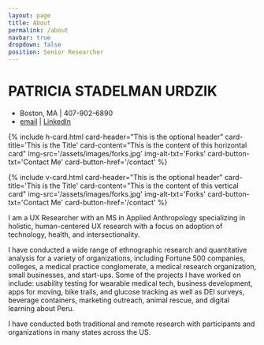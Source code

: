 ```yaml
---
layout: page
title: About
permalink: /about
navbar: true
dropdown: false
position: Senior Researcher
---
```


# PATRICIA STADELMAN URDZIK

* Boston, MA \| 407-902-6890
* [email](mailto:patriciaurdzik@gmail.com) \| [LinkedIn](https://www.linkedin.com/in/trishurdzik)

{% include h-card.html card-header="This is the optional header" card-title='This is the Title' card-content="This is the content of this horizontal card" img-src='/assets/images/forks.jpg' img-alt-txt='Forks' card-button-txt='Contact Me' card-button-href='/contact'  %}

{% include v-card.html card-header="This is the optional header" card-title='This is the Title' card-content="This is the content of this vertical card" img-src='/assets/images/forks.jpg' img-alt-txt='Forks' card-button-txt='Contact Me' card-button-href='/contact'  %}

I am a UX Researcher with an MS in Applied Anthropology
specializing in holistic, human-centered UX research with a focus on
adoption of technology, health, and intersectionality.

I have conducted a wide range of ethnographic research and
quantitative analysis for a variety of organizations, including Fortune
500 companies, colleges, a medical practice conglomerate, a
medical research organization, small businesses, and start-ups.
Some of the projects I have worked on include: usability testing for
wearable medical tech, business development, apps for moving,
bike trails, and glucose tracking as well as DEI surveys, beverage
containers, marketing outreach, animal rescue, and digital learning
about Peru.

I have conducted both traditional and remote research with
participants and organizations in many states across the US.

